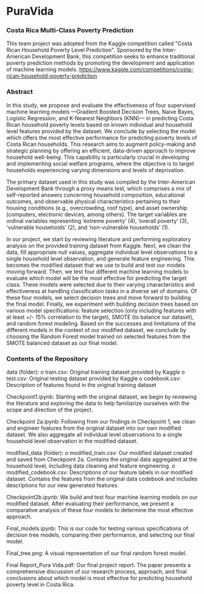# PuraVida
###    Costa Rica Multi-Class Poverty Prediction

This team project was adopted from the Kaggle competition called "Costa Rican Household Poverty Level Prediction". Sponsored by the Inter-American Development Bank, this competition seeks to enhance traditional poverty prediction methods by promoting the development and application of machine learning models.
https://www.kaggle.com/competitions/costa-rican-household-poverty-prediction

###    Abstract

In this study, we propose and evaluate the effectiveness of four supervised machine learning models —Gradient Boosted Decision Trees, Naive Bayes, Logistic Regression, and K-Nearest Neighbors (KNN)— in predicting Costa Rican household poverty levels based on known individual and household level features provided by the dataset. We conclude by selecting the model which offers the most effective performance for predicting poverty levels of Costa Rican households. This research aims to augment policy-making and strategic planning by offering an efficient, data-driven approach to improve household well-being. This capability is particularly crucial in developing and implementing social welfare programs, where the objective is to target households experiencing varying dimensions and levels of deprivation.  

The primary dataset used in this study was compiled by the Inter-American Development Bank through a proxy means test, which comprises a mix of self-reported answers concerning household composition, educational outcomes, and observable physical characteristics pertaining to their housing conditions (e.g., overcrowding, roof type), and asset ownership (computers, electronic devices, among others). The target variables are ordinal variables representing ’extreme poverty’ (4), ’overall poverty’ (3), ’vulnerable households’ (2), and ’non-vulnerable households’ (1).

In our project, we start by reviewing literature and performing exploratory analysis on the provided training dataset from Kaggle. Next, we clean the data, fill appropriate null values, aggregate individual level observations to a single household level observation, and generate feature engineering. This becomes the modified dataset that we use to build and test our models moving forward. Then, we test four different machine learning models to evaluate which model will be the most effective for predicting the target class.  These models were selected due to their varying characteristics and effectiveness at handling classification tasks in a diverse set of domains. Of these four models, we select decision trees and move forward to building the final model. Finally, we experiment with building decision trees based on various model specifications: feature selection (only including features with at least +/- 15% correlation to the target), SMOTE (to balance our dataset), and random forest modeling. Based on the successes and limitations of the different models in the context of our modified dataset, we conclude by choosing the Random Forest model trained on selected features from the SMOTE balanced dataset as our final model.

###   Contents of the Repository

data (folder):
    o	train.csv: Original training dataset provided by Kaggle
    o	test.csv: Original testing dataset provided by Kaggle
    o	codebook.csv: Description of features found in the original training dataset 
    
Checkpoint1.ipynb: Starting with the original dataset, we begin by reviewing the literature and exploring the data to help familiarize ourselves with the scope and direction of the project.

Checkpoint 2a.ipynb: Following from our findings in Checkpoint 1, we clean and engineer features from the original dataset into our own modified dataset. We also aggregate all individual level observations to a single household level observation in the modified dataset. 

modified_data (folder):
    o	modified_train.csv: Our modified dataset created and saved from Checkpoint 2a. Contains the original data aggregated at the household       level, including data cleaning and feature engineering.
    o	modified_codebook.csv: Descriptions of our feature labels in our modified dataset. Contains the features from the original data             codebook and includes descriptions for our new generated features.
    
Checkpoint2b.ipynb: We build and test four machine learning models on our modified dataset. After evaluating their performance, we present a comparative analysis of these four models to determine the most effective approach. 

Final_models.ipynb: This is our code for testing various specifications of decision tree models, comparing their performance, and selecting our final model. 

Final_tree.png: A visual representation of our final random forest model. 

Final Report_Pura Vida.pdf: Our final project report. The paper presents a comprehensive discussion of our research process, approach, and final conclusions about which model is most effective for predicting household poverty level in Costa Rica.

